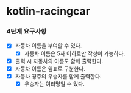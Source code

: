 # kotlin-racingcar

### 4단계 요구사항

- [x] 자동차 이름을 부여할 수 있다.
  - [x] 자동차 이름은 5자 이하로만 작성이 가능하다.
- [x] 출력 시 자동차의 이름도 함께 출력한다.
- [x] 자동차 이름은 쉼표로 구분한다.
- [x] 자동차 경주의 우승자를 함께 출력한다.
  - [x] 우승자는 여러명일 수 있다.
